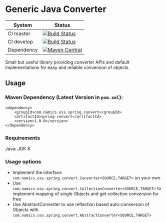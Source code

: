 # Generic Java Converter

System        | Status
--------------|------------------------------------------------        
CI master     | [![Build Status][travis-master]][travis-url]
CI develop    | [![Build Status][travis-develop]][travis-url]
Dependency    | [![Maven Central](https://maven-badges.herokuapp.com/maven-central/com.namics.oss.spring.convert/spring-convert/badge.svg)](https://maven-badges.herokuapp.com/maven-central/com.namics.oss.spring.convert/spring-convert)

Small but useful library providing converter APIs and default implementations for easy and reliable conversion of objects.

## Usage

### Maven Dependency (Latest Version in `pom.xml`):

	<dependency>
		<groupId>com.namics.oss.spring.convert</groupId>
		<artifactId>spring-convert</artifactId>
		<version>1.0.0</version>
	</dependency>
	
### Requirements	

Java: JDK 8            	 


### Usage options

- Implement the interface `com.namics.oss.spring.convert.Converter<SOURCE,TARGET>` on your own
- Use `com.namics.oss.spring.convert.CollectionConverter<SOURCE,TARGET>` to implement mapping of single Objects and get collection conversion for free
- Use AbstractConverter to use reflection based auto-conversion of Objects with  `com.namics.oss.spring.convert.AbstractConverter<SOURCE,TARGET>`


[travis-master]: https://travis-ci.org/namics/spring-convert.svg?branch=master
[travis-develop]: https://travis-ci.org/namics/spring-convert.svg?branch=develop
[travis-url]: https://travis-ci.org/namics/spring-convert
